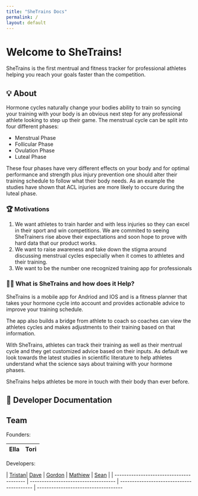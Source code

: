 ```yaml
---
title: "SheTrains Docs"
permalink: /
layout: default
---
```


# Welcome to SheTrains!
SheTrains is the first mentrual and fitness tracker for professional athletes helping you reach your goals faster than the competition.

## :bulb: About
Hormone cycles naturally change your bodies ability to train so syncing your training with your body is an obvious next step for any professional athlete looking to step up their game. The menstrual cycle can be split into four different phases:
- Menstrual Phase
- Follicular Phase
- Ovulation Phase
- Luteal Phase

These four phases have very different effects on your body and for optimal performance and strength plus injury prevention one should alter their training schedule to follow what their body needs. As an example the studies have shown that ACL injuries are more likely to occure during the luteal phase.

### :trophy: Motivations
   1. We want athletes to train harder and with less injuries so they can excel in their sport and win competitions. We are commited to seeing SheTrainers rise above their expectations and soon hope to prove with hard data that our product works. 
   2. We want to raise awareness and take down the stigma around discussing menstrual cycles especially when it comes to athletes and their training.
   3. We want to be the number one recognized training app for professionals 

### :weight_lifting_woman: What is SheTrains and how does it Help?
SheTrains is a mobile app for Andriod and IOS and is a fitness planner that takes your hormone cycle into account and provides actionable advice to improve your training schedule. 

The app also builds a bridge from athlete to coach so coaches can view the athletes cycles and makes adjustments to their training based on that information.

With SheTrains, athletes can track their training as well as their mentrual cycle and they get customized advice based on their inputs. As default we look towards the latest studies in scientific literature to help athletes understand what the science says about training with your hormone phases. 

SheTrains helps athletes be more in touch with their body than ever before.

## :book: Developer Documentation

## Team
Founders:

| Ella | Tori |
| ---- | ---- |

Developers: 

| [Tristan](https://github.com/cusitristan)| [Dave](https://github.com/NewcDukem) | [Gordon](https://github.com/gordonchiang) | [Mathiew](https://github.com/matthewvb77) | [Sean](https://github.com/LivingInLimbo) |
| ---------------------------------------- | ------------------------------------ | ----------------------------------------- | ------------------------------------
